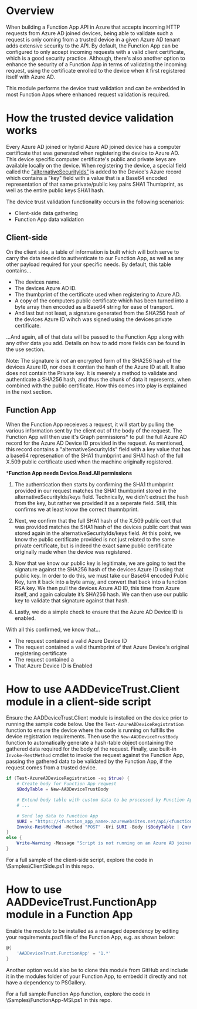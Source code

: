 # Overview
When building a Function App API in Azure that accepts incoming HTTP requests from Azure AD joined devices, being able to validate such a request is only coming from a trusted device in a given Azure AD tenant adds extensive security to the API. By default, the Function App can be configured to only accept incoming requests with a valid client certificate, which is a good security practice. Although, there's also another option to enhance the security of a Function App in terms of validating the incoming request, using the certificate enrolled to the device when it first registered itself with Azure AD.

This module performs the device trust validation and can be embedded in most Function Apps where enhanced request validation is required.

# How the trusted device validation works

Every Azure AD joined or hybrid Azure AD joined device has a computer certificate that was generated when registering the device to Azure AD. This device specific computer certificate's public and private keys are available locally on the device. When registering the device, a special field called the ["alternativeSecurityIds"](https://learn.microsoft.com/en-us/openspecs/windows_protocols/ms-dvrj/f900e812-8f1c-4345-9ab0-b91111068651) is added to the Device's Azure record which contains a "key" field with a value that is a Base64 encoded representation of that same private/public key pairs SHA1 Thumbprint, as well as the entire public keys SHA1 hash.

The device trust validation functionality occurs in the following scenarios:

- Client-side data gathering
- Function App data validation

## Client-side

On the client side, a table of information is built which will both serve to carry the data needed to authenticate to our Function App, as well as any other payload required for your specific needs. By default, this table contains...

* The devices name.
* The devices Azure AD ID.
* The thumbprint of the certificate used when registering to Azure AD.
* A copy of the computers public certificate which has been turned into a byte array then encoded as a Base64 string for ease of transport.
* And last but not least, a signature generated from the SHA256 hash of the devices Azure ID wihch was signed using the devices private certificate.

...And again, all of that data will be passed to the Function App along with any other data you add. Details on how to add more fields can be found in the use section.

Note: The signature is *not* an encrypted form of the SHA256 hash of the devices Azure ID, nor does it contian the hash of the Azure ID at all. It also does not contain the Private key. It is meerely a method to validate and authenticate a SHA256 hash, and thus the chunk of data it represents, when combined with the public certificate. How this comes into play is explained in the next section.


## Function App

When the Function App receieves a request, it will start by pulling the various information sent by the client out of the body of the request. The Function App will then use it's Graph permissions* to pull the full Azure AD record for the Azure AD Device ID provided in the request. As mentioned, this record contains a "alternativeSecurityIds" field with a key value that has a base64 represenation of the SHA1 thumbprint and SHA1 hash of the full X.509 public certificate used when the machine originally registered.

***Function App needs Device.Read.All permissions**

1. The authentication then starts by confirming the SHA1 thumbprint provided in our request matches the SHA1 thumbprint stored in the alternativeSecurityIds/keys field. Technically, we didn't extract the hash from the key, but rather we provided it as a seperate field. Still, this confirms we at least know the correct thumnbprint.

2. Next, we confirm that the full SHA1 hash of the X.509 public cert that was provided matches the SHA1 hash of the devices public cert that was stored again in the alternativeSecurityIds/keys field. At this point, we know the public certificate provided is not just related to the same private certificate, but is indeed the exact same public certificate originally made when the device was registered.

3. Now that we know our public key is legitimate, we are going to test the signature against the SHA256 hash of the devices Azure ID using that public key. In order to do this, we must take our Base64 encoded Public Key, turn it back into a byte array, and convert that back into a function RSA key. We then pull the devices Azure AD ID, this time from Azure itself, and again calculate it’s SHA256 hash. We can then use our public key to validate that signature against that hash.

4. Lastly, we do a simple check to ensure that the Azure AD Device ID is enabled. 

With all this confirmed, we know that...

* The request contained a valid Azure Device ID
* The request contained a valid thumbprint of that Azure Device's original registering certificate
* The request contained a 
* That Azure Device ID is Enabled


# How to use AADDeviceTrust.Client module in a client-side script
Ensure the AADDeviceTrust.Client module is installed on the device prior to running the sample code below. Use the `Test-AzureADDeviceRegistration` function to ensure the device where the code is running on fulfills the device registration requirements. Then use the `New-AADDeviceTrustBody` function to automatically generate a hash-table object containing the gathered data required for the body of the request. Finally, use built-in `Invoke-RestMethod` cmdlet to invoke the request against the Function App, passing the gathered data to be validated by the Function App, if the request comes from a trusted device.

```PowerShell
if (Test-AzureADDeviceRegistration -eq $true) {
    # Create body for Function App request
    $BodyTable = New-AADDeviceTrustBody

    # Extend body table with custom data to be processed by Function App
    # ...

    # Send log data to Function App
    $URI = "https://<function_app_name>.azurewebsites.net/api/<function_name>?code=<function_key>"
    Invoke-RestMethod -Method "POST" -Uri $URI -Body ($BodyTable | ConvertTo-Json) -ContentType "application/json"
}
else {
    Write-Warning -Message "Script is not running on an Azure AD joined or hybrid Azure AD joined device"
}
```

For a full sample of the client-side script, explore the code in \Samples\ClientSide.ps1 in this repo.

# How to use AADDeviceTrust.FunctionApp module in a Function App
Enable the module to be installed as a managed dependency by editing your requirements.psd1 file of the Function App, e.g. as shown below:

```PowerShell
@{
    'AADDeviceTrust.FunctionApp' = '1.*'
}
```

Another option would also be to clone this module from GitHub and include it in the modules folder of your Function App, to embedd it directly and not have a dependency to PSGallery.

For a full sample Function App function, explore the code in \Samples\FunctionApp-MSI.ps1 in this repo.
